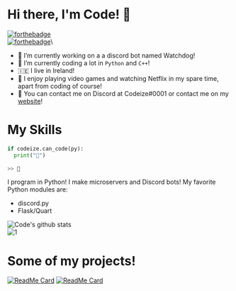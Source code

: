 # Hi there, I'm Code! 👋
[![forthebadge](https://forthebadge.com/images/badges/0-percent-optimized.svg)](https://forthebadge.com)\
[![forthebadge](https://forthebadge.com/images/badges/fuck-it-ship-it.svg)](https://forthebadge.com)\
<!--
**codeize/codeize** is a ✨ _special_ ✨ repository because its `README.md` (this file) appears on your GitHub profile.
Here are some ideas to get you started:
-->
- 🔭 I’m currently working on a a discord bot named Watchdog!
- 🌱 I’m currently coding a lot in `Python` and `C++`!
- 🇮🇪  I live in Ireland!
- 📝 I enjoy playing video games and watching Netflix in my spare time, apart from coding of course!
- 🔔 You can contact me on Discord at Codeize#0001 or contact me on my [website](https://codeize.dev/#contact)!
<!--
- 🤔 I’m looking for help with ...
- 👯 I’m looking to collaborate on ...
- 😄 Pronouns: he/him
-->

# My Skills
```py
if codeize.can_code(py):
  print("🐍")
 
>> 🐍
```

I program in Python! I make microservers and Discord bots! My favorite Python modules are:
- discord.py
- Flask/Quart

![Code's github stats](https://github-readme-stats.vercel.app/api?username=codeize&count_private=true&theme=dark)\
![1](https://github-readme-stats.vercel.app/api/top-langs/?username=codeize&count_private=true&theme=dark)

# Some of my projects!
[![ReadMe Card](https://github-readme-stats.vercel.app/api/pin/?username=codeize&repo=watchdog&theme=dark&)](https://github.com/codeize/hyphenpy)
[![ReadMe Card](https://github-readme-stats.vercel.app/api/pin/?username=fransallen&repo=thedev.id&theme=dark&)](https://github.com/fransallen/thedev.id)

